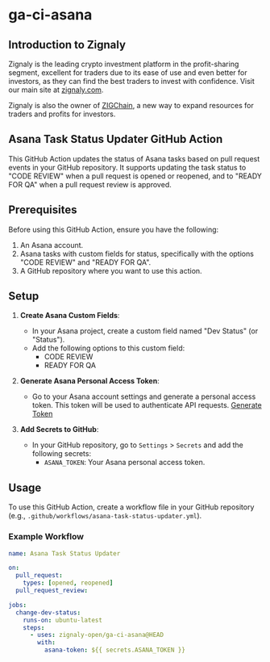 # ga-ci-asana

## Introduction to Zignaly

Zignaly is the leading crypto investment platform in the profit-sharing segment, excellent for traders due to its ease of use and even better for investors, as they can find the best traders to invest with confidence. Visit our main site at [zignaly.com](https://zignaly.com).

Zignaly is also the owner of [ZIGChain](https://zigchain.com/?z=ghzig), a new way to expand resources for traders and profits for investors.

## Asana Task Status Updater GitHub Action

This GitHub Action updates the status of Asana tasks based on pull request events in your GitHub repository. It supports updating the task status to "CODE REVIEW" when a pull request is opened or reopened, and to "READY FOR QA" when a pull request review is approved.

## Prerequisites

Before using this GitHub Action, ensure you have the following:

1. An Asana account.
2. Asana tasks with custom fields for status, specifically with the options "CODE REVIEW" and "READY FOR QA".
3. A GitHub repository where you want to use this action.

## Setup

1. **Create Asana Custom Fields**:

   - In your Asana project, create a custom field named "Dev Status" (or "Status").
   - Add the following options to this custom field:
     - CODE REVIEW
     - READY FOR QA

2. **Generate Asana Personal Access Token**:

   - Go to your Asana account settings and generate a personal access token. This token will be used to authenticate API requests. [Generate Token](https://app.asana.com/0/my-apps)

3. **Add Secrets to GitHub**:
   - In your GitHub repository, go to `Settings` > `Secrets` and add the following secrets:
     - `ASANA_TOKEN`: Your Asana personal access token.

## Usage

To use this GitHub Action, create a workflow file in your GitHub repository (e.g., `.github/workflows/asana-task-status-updater.yml`).

### Example Workflow

```yaml
name: Asana Task Status Updater

on:
  pull_request:
    types: [opened, reopened]
  pull_request_review:

jobs:
  change-dev-status:
    runs-on: ubuntu-latest
    steps:
      - uses: zignaly-open/ga-ci-asana@HEAD
        with:
          asana-token: ${{ secrets.ASANA_TOKEN }}
```

